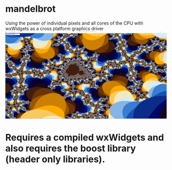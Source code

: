 # mandelbrot
Using the power of individual pixels and all cores of the CPU with wxWidgets as a cross platform graphics driver
![Alt text](github_mandelbrot_screenshot.png?raw=true "Screenshot")

# Requires a compiled wxWidgets and also requires the boost library (header only libraries).
